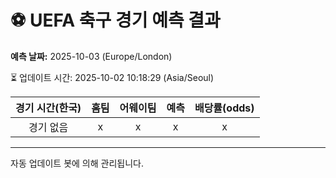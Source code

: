 # ⚽️ UEFA 축구 경기 예측 결과

**예측 날짜:** 2025-10-03 (Europe/London)

⏳ 업데이트 시간: 2025-10-02 10:18:29 (Asia/Seoul)

| 경기 시간(한국) | 홈팀 | 어웨이팀 | 예측 | 배당률(odds) |
|:-------------:|:-----:|:-------:|:-----:|:------------:|
| 경기 없음 | x | x | x | x |

---
자동 업데이트 봇에 의해 관리됩니다.
